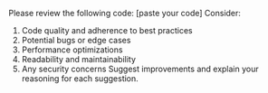 Please review the following code:
[paste your code]
Consider:
1. Code quality and adherence to best practices
2. Potential bugs or edge cases
3. Performance optimizations
4. Readability and maintainability
5. Any security concerns
Suggest improvements and explain your reasoning for each suggestion.